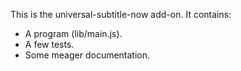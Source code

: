 This is the universal-subtitle-now add-on.  It contains:

* A program (lib/main.js).
* A few tests.
* Some meager documentation.

